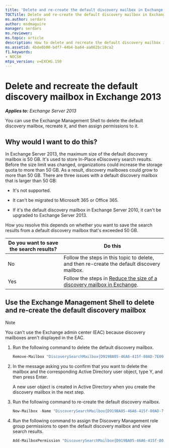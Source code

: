 ```yaml
---
title: 'Delete and re-create the default discovery mailbox in Exchange: Exchange 2013 Help'
TOCTitle: Delete and re-create the default discovery mailbox in Exchange
ms.author: serdars
author: msdmaguire
manager: serdars
ms.reviewer: 
ms.topic: article
description: How to delete and recreate the default discovery mailbox in Exchange Server
ms.assetid: 4bde0b00-bdf7-44b4-ba64-aa062bc10ca2
f1.keywords:
- NOCSH
mtps_version: v=EXCHG.150
---
```


# Delete and recreate the default discovery mailbox in Exchange 2013

_**Applies to:** Exchange Server 2013_

You can use the Exchange Management Shell to delete the default discovery mailbox, recreate it, and then assign permissions to it.

## Why would I want to do this?

In Exchange Server 2013, the maximum size of the default discovery mailbox is 50 GB. It's used to store In-Place eDiscovery search results. Before the size limit was changed, organizations could increase the storage quota to more than 50 GB. As a result, discovery mailboxes could grow to more than 50 GB. There are three issues with a default discovery mailbox that is larger than 50 GB:

- It's not supported.

- It can't be migrated to Microsoft 365 or Office 365.

- If it's the default discovery mailbox in Exchange Server 2010, it can't be upgraded to Exchange Server 2013.

How you resolve this depends on whether you want to save the search results from a default discovery mailbox that's exceeded 50 GB.

|Do you want to save the search results?|Do this|
|---|---|
|No|Follow the steps in this topic to delete, and then re-create the default discovery mailbox.|
|Yes|Follow the steps in [Reduce the size of a discovery mailbox in Exchange](reduce-discovery-mailbox-size-exchange-2013-help.md).|

## Use the Exchange Management Shell to delete and re-create the default discovery mailbox

> [!NOTE]
> You can't use the Exchange admin center (EAC) because discovery mailboxes aren't displayed in the EAC.

1. Run the following command to delete the default discovery mailbox.

   ```powershell
   Remove-Mailbox "DiscoverySearchMailbox{D919BA05-46A6-415f-80AD-7E09334BB852}"
   ```

2. In the message asking you to confirm that you want to delete the mailbox and the corresponding Active Directory user object, type Y, and then press Enter.

   A new user object is created in Active Directory when you create the discovery mailbox in the next step.

3. Run the following command to re-create the default discovery mailbox.

   ```powershell
   New-Mailbox -Name "DiscoverySearchMailbox{D919BA05-46A6-415f-80AD-7E09334BB852}" -Alias "DiscoverySearchMailbox{D919BA05-46A6-415f-80AD-7E09334BB852}" -DisplayName "Discovery Search  Mailbox" -Discovery
   ```

4. Run the following command to assign the Discovery Management role group permissions to open the default discovery mailbox and view search results.

   ```powershell
   Add-MailboxPermission "DiscoverySearchMailbox{D919BA05-46A6-415f-80AD-7E09334BB852}" -User "Discovery Management" -AccessRights FullAccess -InheritanceType all
   ```

